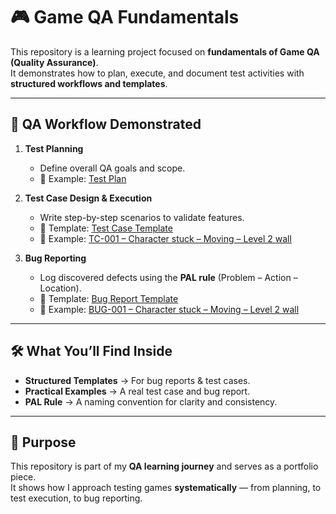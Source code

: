 # 🎮 Game QA Fundamentals  

This repository is a learning project focused on **fundamentals of Game QA (Quality Assurance)**.  
It demonstrates how to plan, execute, and document test activities with **structured workflows and templates**.  

---

## 🧩 QA Workflow Demonstrated  

1. **Test Planning**  
   - Define overall QA goals and scope.  
   - 📄 Example: [Test Plan](docs/test-plan-example.md)  

2. **Test Case Design & Execution**  
   - Write step-by-step scenarios to validate features.  
   - 📄 Template: [Test Case Template](docs/test-case-template.md)  
   - 📄 Example: [TC-001 – Character stuck – Moving – Level 2 wall](docs/test-cases/TC-001.md)  

3. **Bug Reporting**  
   - Log discovered defects using the **PAL rule** (Problem – Action – Location).  
   - 📄 Template: [Bug Report Template](docs/bug-report-template.md)  
   - 📄 Example: [BUG-001 – Character stuck – Moving – Level 2 wall](docs/bug-reports/BUG-001.md)  

---

## 🛠️ What You’ll Find Inside
- **Structured Templates** → For bug reports & test cases.  
- **Practical Examples** → A real test case and bug report.  
- **PAL Rule** → A naming convention for clarity and consistency.  

---

## 🚀 Purpose
This repository is part of my **QA learning journey** and serves as a portfolio piece.  
It shows how I approach testing games **systematically** — from planning, to test execution, to bug reporting.
